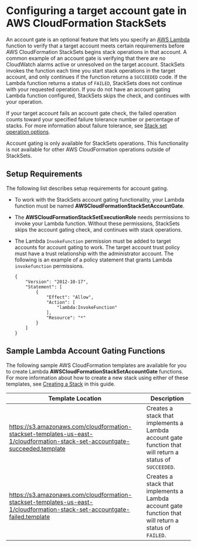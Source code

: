 # Configuring a target account gate in AWS CloudFormation StackSets<a name="stacksets-account-gating"></a>

An account gate is an optional feature that lets you specify an [AWS Lambda](http://docs.aws.amazon.com/lambda/latest/dg/lambda-introduction-function.html) function to verify that a target account meets certain requirements before AWS CloudFormation StackSets begins stack operations in that account\. A common example of an account gate is verifying that there are no CloudWatch alarms active or unresolved on the target account\. StackSets invokes the function each time you start stack operations in the target account, and only continues if the function returns a `SUCCEEDED` code\. If the Lambda function returns a status of `FAILED`, StackSets does not continue with your requested operation\. If you do not have an account gating Lambda function configured, StackSets skips the check, and continues with your operation\.

If your target account fails an account gate check, the failed operation counts toward your specified failure tolerance number or percentage of stacks\. For more information about failure tolerance, see [Stack set operation options](stacksets-concepts.md#stackset-ops-options)\.

Account gating is only available for StackSets operations\. This functionality is not available for other AWS CloudFormation operations outside of StackSets\.

## Setup Requirements<a name="stacksets-accountgating_reqs"></a>

The following list describes setup requirements for account gating\.

+ To work with the StackSets account gating functionality, your Lambda function must be named **AWSCloudFormationStackSetAccountGate**\.

+ The **AWSCloudFormationStackSetExecutionRole** needs permissions to invoke your Lambda function\. Without these permissions, StackSets skips the account gating check, and continues with stack operations\.

+ The Lambda `InvokeFunction` permission must be added to target accounts for account gating to work\. The target account trust policy must have a trust relationship with the administrator account\. The following is an example of a policy statement that grants Lambda `invokefunction` permissions\.

  ```
  {
      "Version": "2012-10-17",
      "Statement": [
          {
              "Effect": "Allow",
              "Action": [
                  "lambda:InvokeFunction"
              ],
              "Resource": "*"
          }
      ]
  }
  ```

## Sample Lambda Account Gating Functions<a name="stacksets-sample-accountgate"></a>

The following sample AWS CloudFormation templates are available for you to create Lambda **AWSCloudFormationStackSetAccountGate** functions\. For more information about how to create a new stack using either of these templates, see [Creating a Stack](http://docs.aws.amazon.com/AWSCloudFormation/latest/UserGuide/cfn-console-create-stack.html) in this guide\.


|  Template Location  |  Description  | 
| --- | --- | 
|  [https://s3\.amazonaws\.com/cloudformation\-stackset\-templates\-us\-east\-1/cloudformation\-stack\-set\-accountgate\-succeeded\.template](https://s3.amazonaws.com/cloudformation-stackset-templates-us-east-1/cloudformation-stack-set-accountgate-succeeded.template)  |  Creates a stack that implements a Lambda account gate function that will return a status of `SUCCEEDED`\.  | 
|  [https://s3\.amazonaws\.com/cloudformation\-stackset\-templates\-us\-east\-1/cloudformation\-stack\-set\-accountgate\-failed\.template](https://s3.amazonaws.com/cloudformation-stackset-templates-us-east-1/cloudformation-stack-set-accountgate-failed.template)  |  Creates a stack that implements a Lambda account gate function that will return a status of `FAILED`\.  | 